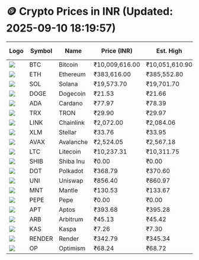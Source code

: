 # 🪙 Crypto Prices in INR (Updated: 2025-09-10 18:19:57)

| Logo | Symbol | Name       | Price (INR) | Est. High | Est. Low | Gross Profit | Fees | Net Profit | ROI % |
|------|--------|------------|-------------|-----------|----------|---------------|------|-------------|--------|
| ![](https://coin-images.coingecko.com/coins/images/1/large/bitcoin.png?1696501400) | BTC    | Bitcoin    | ₹10,009,616.00 | ₹10,051,610.90 | ₹9,967,621.10 | ₹842.63 | ₹200.00 | ₹642.63 | 0.64% |
| ![](https://coin-images.coingecko.com/coins/images/279/large/ethereum.png?1696501628) | ETH    | Ethereum   | ₹383,616.00 | ₹385,552.80 | ₹381,679.20 | ₹1,014.88 | ₹200.00 | ₹814.88 | 0.81% |
| ![](https://coin-images.coingecko.com/coins/images/4128/large/solana.png?1718769756) | SOL    | Solana     | ₹19,573.70 | ₹19,701.70 | ₹19,445.70 | ₹1,316.47 | ₹200.00 | ₹1,116.47 | 1.12% |
| ![](https://coin-images.coingecko.com/coins/images/5/large/dogecoin.png?1696501409) | DOGE   | Dogecoin   | ₹21.53 | ₹21.66 | ₹21.40 | ₹1,261.98 | ₹200.00 | ₹1,061.98 | 1.06% |
| ![](https://coin-images.coingecko.com/coins/images/975/large/cardano.png?1696502090) | ADA    | Cardano    | ₹77.97 | ₹78.39 | ₹77.55 | ₹1,079.28 | ₹200.00 | ₹879.28 | 0.88% |
| ![](https://coin-images.coingecko.com/coins/images/1094/large/tron-logo.png?1696502193) | TRX    | TRON       | ₹29.90 | ₹29.97 | ₹29.83 | ₹442.45 | ₹200.00 | ₹242.45 | 0.24% |
| ![](https://coin-images.coingecko.com/coins/images/877/large/chainlink-new-logo.png?1696502009) | LINK   | Chainlink  | ₹2,072.00 | ₹2,084.06 | ₹2,059.94 | ₹1,171.05 | ₹200.00 | ₹971.05 | 0.97% |
| ![](https://coin-images.coingecko.com/coins/images/100/large/fmpFRHHQ_400x400.jpg?1735231350) | XLM    | Stellar    | ₹33.76 | ₹33.95 | ₹33.57 | ₹1,108.00 | ₹200.00 | ₹908.00 | 0.91% |
| ![](https://coin-images.coingecko.com/coins/images/12559/large/Avalanche_Circle_RedWhite_Trans.png?1696512369) | AVAX   | Avalanche  | ₹2,524.05 | ₹2,567.18 | ₹2,480.92 | ₹3,477.14 | ₹200.00 | ₹3,277.14 | 3.28% |
| ![](https://coin-images.coingecko.com/coins/images/2/large/litecoin.png?1696501400) | LTC    | Litecoin   | ₹10,237.31 | ₹10,311.75 | ₹10,162.87 | ₹1,464.89 | ₹200.00 | ₹1,264.89 | 1.26% |
| ![](https://coin-images.coingecko.com/coins/images/11939/large/shiba.png?1696511800) | SHIB   | Shiba Inu  | ₹0.00 | ₹0.00 | ₹0.00 | ₹756.79 | ₹200.00 | ₹556.79 | 0.56% |
| ![](https://coin-images.coingecko.com/coins/images/12171/large/polkadot.png?1696512008) | DOT    | Polkadot   | ₹368.79 | ₹370.60 | ₹366.98 | ₹985.88 | ₹200.00 | ₹785.88 | 0.79% |
| ![](https://coin-images.coingecko.com/coins/images/12504/large/uniswap-logo.png?1720676669) | UNI    | Uniswap    | ₹856.40 | ₹860.97 | ₹851.83 | ₹1,073.46 | ₹200.00 | ₹873.46 | 0.87% |
| ![](https://coin-images.coingecko.com/coins/images/30980/large/Mantle-Logo-mark.png?1739213200) | MNT    | Mantle     | ₹130.53 | ₹133.67 | ₹127.39 | ₹4,924.11 | ₹200.00 | ₹4,724.11 | 4.72% |
| ![](https://coin-images.coingecko.com/coins/images/29850/large/pepe-token.jpeg?1696528776) | PEPE   | Pepe       | ₹0.00 | ₹0.00 | ₹0.00 | ₹1,158.17 | ₹200.00 | ₹958.17 | 0.96% |
| ![](https://coin-images.coingecko.com/coins/images/26455/large/aptos_round.png?1696525528) | APT    | Aptos      | ₹393.68 | ₹395.28 | ₹392.08 | ₹815.65 | ₹200.00 | ₹615.65 | 0.62% |
| ![](https://coin-images.coingecko.com/coins/images/16547/large/arb.jpg?1721358242) | ARB    | Arbitrum   | ₹45.13 | ₹45.42 | ₹44.84 | ₹1,277.78 | ₹200.00 | ₹1,077.78 | 1.08% |
| ![](https://coin-images.coingecko.com/coins/images/25751/large/kaspa-icon-exchanges.png?1696524837) | KAS    | Kaspa      | ₹7.26 | ₹7.30 | ₹7.22 | ₹1,163.76 | ₹200.00 | ₹963.76 | 0.96% |
| ![](https://coin-images.coingecko.com/coins/images/11636/large/rndr.png?1696511529) | RENDER | Render     | ₹342.79 | ₹345.34 | ₹340.24 | ₹1,496.28 | ₹200.00 | ₹1,296.28 | 1.30% |
| ![](https://coin-images.coingecko.com/coins/images/25244/large/Optimism.png?1696524385) | OP     | Optimism   | ₹68.24 | ₹68.72 | ₹67.76 | ₹1,407.85 | ₹200.00 | ₹1,207.85 | 1.21% |
